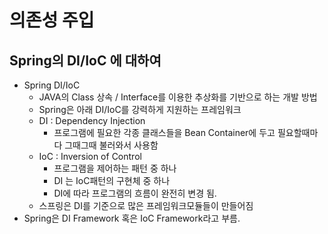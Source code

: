 # 의존성 주입

## Spring의 DI/IoC 에 대하여

- Spring DI/IoC
  - JAVA의 Class 상속 / Interface를 이용한 추상화를 기반으로 하는 개발 방법
  - Spring은 아래 DI/IoC를 강력하게 지원하는 프레임워크
  - DI : Dependency Injection
    - 프로그램에 필요한 각종 클래스들을 Bean Container에 두고 필요할때마다 그때그때 불러와서 사용함
  - IoC : Inversion of Control
    - 프로그램을 제어하는 패턴 중 하나
    - DI 는 IoC패턴의 구현체 중 하나
    - DI에 따라 프로그램의 흐름이 완전히 변경 됨.
  - 스프링은 DI를 기준으로 많은 프레임워크모듈들이 만들어짐
- Spring은 DI Framework 혹은 IoC Framework라고 부름.



